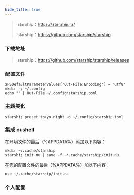 ```yaml
---
hide_title: true
---
```


> starship：https://starship.rs/
> 
> starship：https://github.com/starship/starship

### 下载地址

> starship：https://github.com/starship/starship/releases

### 配置文件

```shell
$PSDefaultParameterValues['Out-File:Encoding'] = 'utf8'
mkdir -p ~/.config
echo "" | Out-File ~/.config/starship.toml
```

### 主题美化

```shell
starship preset tokyo-night -o ~/.config/starship.toml
```

### 集成 nushell

在环境文件的最后（%APPDATA%）添加以下内容：

```shell
mkdir ~/.cache/starship
starship init nu | save -f ~/.cache/starship/init.nu
```

在您的配置文件的最后（%APPDATA%）加以下内容：

```shell
use ~/.cache/starship/init.nu
```

### 个人配置